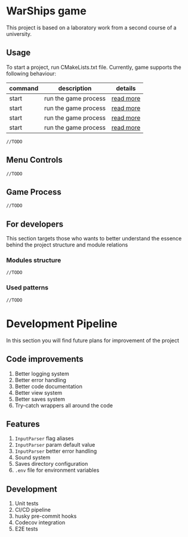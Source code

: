 # WarShips game
This project is based on a laboratory work from a second course of a university.

## Usage 
To start a project, run CMakeLists.txt file. Currently, game supports the following behaviour:

| command | description           | details                    |
|---------|-----------------------|----------------------------|
| start   | run the game process  | [read more](#game-process) |
| start   | run the game process  | [read more](#game-process) |
| start   | run the game process  | [read more](#game-process) |
| start   | run the game process  | [read more](#game-process) |

```
//TODO
```


## Menu Controls
```
//TODO
```

## Game Process
```
//TODO
```

## For developers
This section targets those who wants to better understand the essence behind the project structure and module relations


### Modules structure
```
//TODO
```

### Used patterns
```
//TODO
```

# Development Pipeline
In this section you will find future plans for improvement of the project

## Code improvements
1) Better logging system
2) Better error handling
3) Better code documentation
4) Better view system
5) Better saves system
6) Try-catch wrappers all around the code

## Features
1) `InputParser` flag aliases
2) `InputParser` param default value
3) `InputParser` better error handling 
4) Sound system
5) Saves directory configuration
6) `.env` file for environment variables

## Development
1) Unit tests
2) CI/CD pipeline
3) husky pre-commit hooks
4) Codecov integration
5) E2E tests